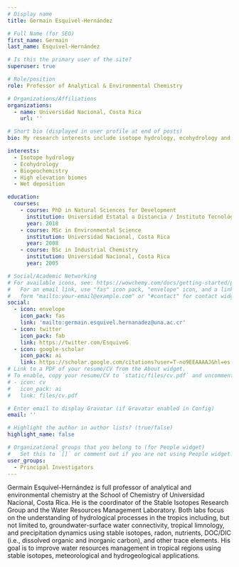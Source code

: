 ```yaml
---
# Display name
title: Germain Esquivel-Hernández

# Full Name (for SEO)
first_name: Germain
last_name: Esquivel-Hernández

# Is this the primary user of the site?
superuser: true

# Role/position
role: Professor of Analytical & Environmental Chemistry

# Organizations/Affiliations
organizations:
  - name: Universidad Nacional, Costa Rica
    url: ''

# Short bio (displayed in user profile at end of posts)
bio: My research interests include isotope hydrology, ecohydrology and biogeochemistry

interests:
  - Isotope hydrology
  - Ecohydrology
  - Biogeochemistry
  - High elevation biomes
  - Wet deposition

education:
  courses:
    - course: PhD in Natural Sciences for Development
      institution: Universidad Estatal a Distancia / Instituto Tecnológico de Costa Rica / Universidad Nacional
      year: 2018
    - course: MSc in Environmental Science
      institution: Universidad Nacional, Costa Rica
      year: 2008
    - course: BSc in Industrial Chemistry
      institution: Universidad Nacional, Costa Rica
      year: 2005

# Social/Academic Networking
# For available icons, see: https://wowchemy.com/docs/getting-started/page-builder/#icons
#   For an email link, use "fas" icon pack, "envelope" icon, and a link in the
#   form "mailto:your-email@example.com" or "#contact" for contact widget.
social:
  - icon: envelope
    icon_pack: fas
    link: 'mailto:germain.esquivel.hernanadez@una.ac.cr'
  - icon: twitter
    icon_pack: fab
    link: https://twitter.com/EsquiveG
  - icon: google-scholar
    icon_pack: ai
    link: https://scholar.google.com/citations?user=T-no9EEAAAAJ&hl=es
# Link to a PDF of your resume/CV from the About widget.
# To enable, copy your resume/CV to `static/files/cv.pdf` and uncomment the lines below.
# - icon: cv
#   icon_pack: ai
#   link: files/cv.pdf

# Enter email to display Gravatar (if Gravatar enabled in Config)
email: ''

# Highlight the author in author lists? (true/false)
highlight_name: false

# Organizational groups that you belong to (for People widget)
#   Set this to `[]` or comment out if you are not using People widget.
user_groups:
  - Principal Investigators
---
```


Germain Esquivel-Hernández is full professor of analytical and environmental chemistry at the School of Chemistry of Universidad Nacional, Costa Rica. He is the coordinator of the Stable Isotopes Research Group and the Water Resources Management Laboratory. Both labs focus on the understanding of hydrological processes in the tropics including, but not limited to, groundwater-surface water connectivity, tropical limnology, and precipitation dynamics using stable isotopes, radon, nutrients, DOC/DIC (i.e., dissolved organic and inorganic carbon), and other trace elements. His goal is to improve water resources management in tropical regions using stable isotopes, meteorological and hydrogeological applications.
